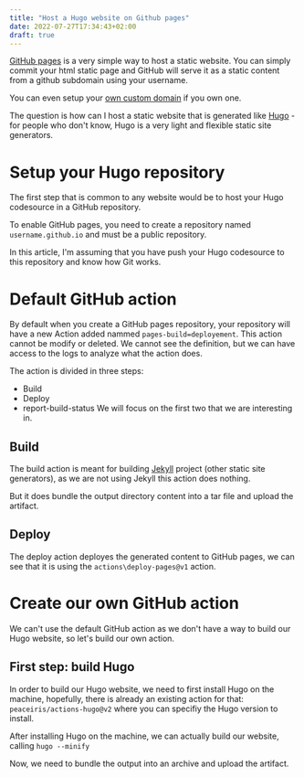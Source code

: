 ```yaml
---
title: "Host a Hugo website on Github pages"
date: 2022-07-27T17:34:43+02:00
draft: true
---
```


[GitHub pages](https://pages.github.com/) is a very simple way to host a static website. You can simply commit your html static page and GitHub will serve it as a static content from a github subdomain using your username.

You can even setup your [own custom domain](https://docs.github.com/en/pages/configuring-a-custom-domain-for-your-github-pages-site) if you own one.

The question is how can I host a static website that is generated like [Hugo](https://gohugo.io/) - for people who don't know, Hugo is a very light and flexible static site generators.

# Setup your Hugo repository
The first step that is common to any website would be to host your Hugo codesource in a GitHub repository.

To enable GitHub pages, you need to create a repository named `username.github.io` and must be a public repository.

In this article, I'm assuming that you have push your Hugo codesource to this repository and know how Git works.

# Default GitHub action
By default when you create a GitHub pages repository, your repository will have a new Action added nammed `pages-build=deployement`. This action cannot be modify or deleted. We cannot see the definition, but we can have access to the logs to analyze what the action does.

The action is divided in three steps:
- Build
- Deploy
- report-build-status
We will focus on the first two that we are interesting in.

## Build
The build action is meant for building [Jekyll](https://jekyllrb.com/) project (other static site generators), as we are not using Jekyll this action does nothing.

But it does bundle the output directory content into a tar file and upload the artifact.

## Deploy
The deploy action deployes the generated content to GitHub pages, we can see that it is using the `actions\deploy-pages@v1` action.

# Create our own GitHub action
We can't use the default GitHub action as we don't have a way to build our Hugo website, so let's build our own action.

## First step: build Hugo
In order to build our Hugo website, we need to first install Hugo on the machine, hopefully, there is already an existing action for that: `peaceiris/actions-hugo@v2` where you can specifiy the Hugo version to install.

After installing Hugo on the machine, we can actually build our website, calling `hugo --minify`

Now, we need to bundle the output into an archive and upload the artifact.





